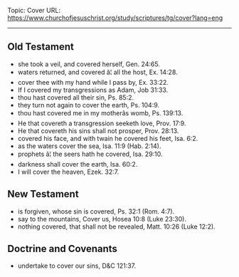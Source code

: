 Topic: Cover
URL: https://www.churchofjesuschrist.org/study/scriptures/tg/cover?lang=eng

---

## Old Testament

- she took a veil, and covered herself, Gen. 24:65.
- waters returned, and covered â¦ all the host, Ex. 14:28.
- cover thee with my hand while I pass by, Ex. 33:22.
- If I covered my transgressions as Adam, Job 31:33.
- thou hast covered all their sin, Ps. 85:2.
- they turn not again to cover the earth, Ps. 104:9.
- thou hast covered me in my motherâs womb, Ps. 139:13.
- He that covereth a transgression seeketh love, Prov. 17:9.
- He that covereth his sins shall not prosper, Prov. 28:13.
- covered his face, and with twain he covered his feet, Isa. 6:2.
- as the waters cover the sea, Isa. 11:9 (Hab. 2:14).
- prophets â¦ the seers hath he covered, Isa. 29:10.
- darkness shall cover the earth, Isa. 60:2.
- I will cover the heaven, Ezek. 32:7.

## New Testament

- is forgiven, whose sin is covered, Ps. 32:1 (Rom. 4:7).
- say to the mountains, Cover us, Hosea 10:8 (Luke 23:30).
- nothing covered, that shall not be revealed, Matt. 10:26 (Luke 12:2).

## Doctrine and Covenants

- undertake to cover our sins, D&C 121:37.

